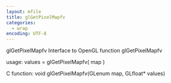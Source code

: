 ```yaml
---
layout: mfile
title: glGetPixelMapfv
categories:
  - wrap
encoding: UTF-8
---
```


glGetPixelMapfv  Interface to OpenGL function glGetPixelMapfv

usage:  values = glGetPixelMapfv( map )

C function:  void glGetPixelMapfv(GLenum map, GLfloat\* values)